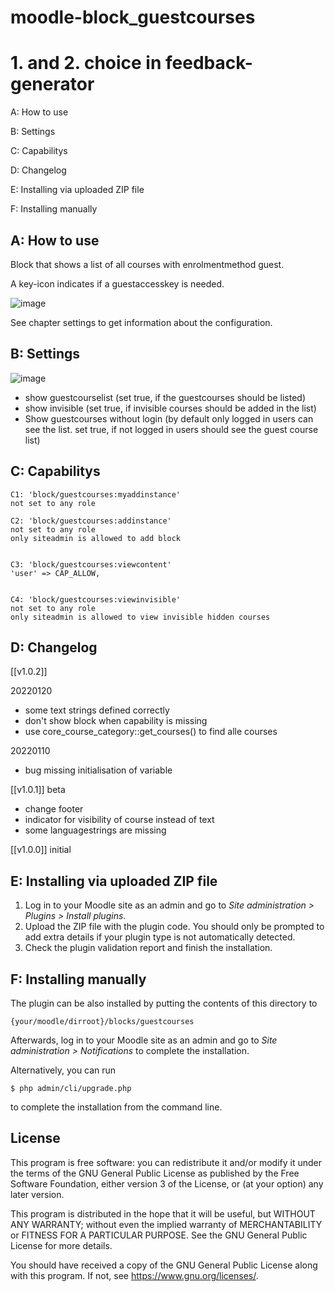 # moodle-block_guestcourses

# 1. and 2. choice in feedback-generator #

A: How to use 

B: Settings 

C: Capabilitys

D: Changelog 

E: Installing via uploaded ZIP file

F: Installing manually


## A: How to use ##

Block that shows a list of all courses with enrolmentmethod guest.

A key-icon indicates if a guestaccesskey is needed.

![image](https://user-images.githubusercontent.com/31856043/147891436-72c7e865-e34c-46d8-b19e-b9af681631c9.png)

See chapter settings to get information about the configuration.



## B: Settings ##

![image](https://user-images.githubusercontent.com/31856043/147891287-7a4bfa1b-7af0-41f9-9662-11681cacccbb.png)

- show guestcourselist (set true, if the guestcourses should be listed)
- show invisible (set true, if invisible courses should be added in the list)
- Show guestcourses without login (by default only logged in users can see the list. set true, if not logged in users should see the guest course list)


## C: Capabilitys ##

    C1: 'block/guestcourses:myaddinstance'
    not set to any role

    C2: 'block/guestcourses:addinstance'
    not set to any role
    only siteadmin is allowed to add block


    C3: 'block/guestcourses:viewcontent'
    'user' => CAP_ALLOW,
            

    C4: 'block/guestcourses:viewinvisible'
    not set to any role
    only siteadmin is allowed to view invisible hidden courses



## D: Changelog ##

[[v1.0.2]] 

20220120
- some text strings defined correctly
- don't show block when capability is missing
- use core_course_category::get_courses() to find alle courses
 

20220110 

- bug missing initialisation of variable

[[v1.0.1]] beta
- change footer
- indicator for visibility of course instead of text
- some languagestrings are missing

[[v1.0.0]] initial


## E: Installing via uploaded ZIP file ##

1. Log in to your Moodle site as an admin and go to _Site administration >
   Plugins > Install plugins_.
2. Upload the ZIP file with the plugin code. You should only be prompted to add
   extra details if your plugin type is not automatically detected.
3. Check the plugin validation report and finish the installation.

## F: Installing manually ##

The plugin can be also installed by putting the contents of this directory to

    {your/moodle/dirroot}/blocks/guestcourses

Afterwards, log in to your Moodle site as an admin and go to _Site administration >
Notifications_ to complete the installation.

Alternatively, you can run

    $ php admin/cli/upgrade.php

to complete the installation from the command line.

## License ##

This program is free software: you can redistribute it and/or modify it under
the terms of the GNU General Public License as published by the Free Software
Foundation, either version 3 of the License, or (at your option) any later
version.

This program is distributed in the hope that it will be useful, but WITHOUT ANY
WARRANTY; without even the implied warranty of MERCHANTABILITY or FITNESS FOR A
PARTICULAR PURPOSE.  See the GNU General Public License for more details.

You should have received a copy of the GNU General Public License along with
this program.  If not, see <https://www.gnu.org/licenses/>.
